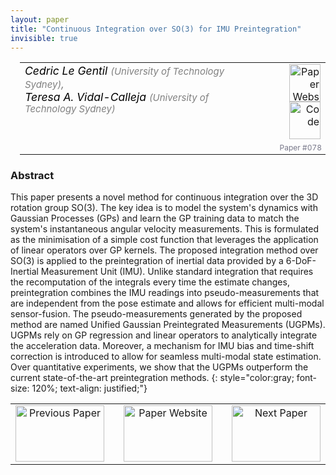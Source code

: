 ```yaml
---
layout: paper
title: "Continuous Integration over SO(3) for IMU Preintegration"
invisible: true
---
```

<table width = "95%" style="padding-left: 15px; margin-left: auto; margin-right: 10px;">
<tr><td style = "vertical-align: top; padding-right: 25px;" rowspan="2">
<span style="color:black; font-size: 110%;"><i>
Cedric Le Gentil <span style="color:gray; font-size: 85%">(University of Technology Sydney)</span><span style="color:gray; font-size: 100%">,</span><br>  Teresa A. Vidal-Calleja <span style="color:gray; font-size: 85%">(University of Technology Sydney)</span>
</i></span>
</td>
<td style="text-align: right;"><a href="http://www.roboticsproceedings.org/rss17/p078.pdf"><img src="{{ site.baseurl }}/images/paper_link.png" alt="Paper Website" width = "50"  height = "60"/></a><br>    <a href="https://github.com/UTS-CAS/ugpm"><img src="{{ site.baseurl }}/images/software_link.png" alt="Code" width = "50"  height = "60"/></a><br> </td>
</tr>
<tr>
<td style="color:#777789; text-align:right; font-size: 75%; margin-right:10px;">Paper&nbsp;#078</td>
</tr>
</table>


### Abstract
This paper presents a novel method for continuous integration over the 3D rotation group SO(3). The key idea is to model the system's dynamics with Gaussian Processes (GPs) and learn the GP training data to match the system's instantaneous angular velocity measurements. This is formulated as the minimisation of a simple cost function that leverages the application of linear operators over GP kernels. The proposed integration method over SO(3) is applied to the preintegration of inertial data provided by a 6-DoF-Inertial Measurement Unit (IMU). Unlike standard integration that requires the recomputation of the integrals every time the estimate changes, preintegration combines the IMU readings into pseudo-measurements that are independent from the pose estimate and allows for efficient multi-modal sensor-fusion. The pseudo-measurements generated by the proposed method are named Unified Gaussian Preintegrated Measurements (UGPMs). UGPMs rely on GP regression and linear operators to analytically integrate the acceleration data. Moreover, a mechanism for IMU bias and time-shift correction is introduced to allow for seamless multi-modal state estimation. Over quantitative experiments, we show that the UGPMs outperform the current state-of-the-art preintegration methods.
{: style="color:gray; font-size: 120%; text-align: justified;"}



<table width="100%">
 <tr>
    <td style="width: 30%; text-align: center;"><a href="{{ site.baseurl }}/program/papers/077/">
<img src="{{ site.baseurl }}/images/previous_icon.png"
       alt="Previous Paper" width = "142"  height = "90"/> 
</a> </td>
<td style="text-align: center;"><a href="{{ site.baseurl }}/program/papers">
<img src="{{ site.baseurl }}/images/overview_icon.png"
       alt="Paper Website" width = "142"  height = "90"/> 
</a> </td>
    <td style="width: 30%; text-align: center;"><a href="{{ site.baseurl }}/program/papers/079/">
    <img src="{{ site.baseurl }}/images/next_icon.png"
        alt="Next Paper" width = "142"  height = "90"/>
    </a></td>
</tr>
</table>